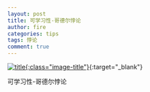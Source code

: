 ```yaml
---
layout: post
title: 可学习性-哥德尔悖论
author: fire
categories: tips 
tags: 悖论
comment: true
---
```


[![title](https://image.sideproject.cn/titlex/title_046.jpg){:class="image-title"}](https://image.sideproject.cn/titlex/title_046.jpg){:target="_blank"}

可学习性-哥德尔悖论
